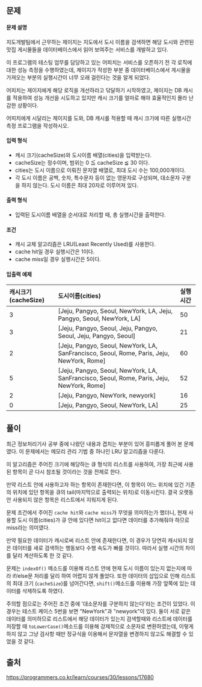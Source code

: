 ## 문제
#### 문제 설명
지도개발팀에서 근무하는 제이지는 지도에서 도시 이름을 검색하면 해당 도시와 관련된 맛집 게시물들을 데이터베이스에서 읽어 보여주는 서비스를 개발하고 있다.

이 프로그램의 테스팅 업무를 담당하고 있는 어피치는 서비스를 오픈하기 전 각 로직에 대한 성능 측정을 수행하였는데, 제이지가 작성한 부분 중 데이터베이스에서 게시물을 가져오는 부분의 실행시간이 너무 오래 걸린다는 것을 알게 되었다.

어피치는 제이지에게 해당 로직을 개선하라고 닦달하기 시작하였고, 제이지는 DB 캐시를 적용하여 성능 개선을 시도하고 있지만 캐시 크기를 얼마로 해야 효율적인지 몰라 난감한 상황이다.

어피치에게 시달리는 제이지를 도와, DB 캐시를 적용할 때 캐시 크기에 따른 실행시간 측정 프로그램을 작성하시오.

#### 입력 형식
- 캐시 크기(cacheSize)와 도시이름 배열(cities)을 입력받는다.
- cacheSize는 정수이며, 범위는 0 ≦ cacheSize ≦ 30 이다.
- cities는 도시 이름으로 이뤄진 문자열 배열로, 최대 도시 수는 100,000개이다.
- 각 도시 이름은 공백, 숫자, 특수문자 등이 없는 영문자로 구성되며, 대소문자 구분을 하지 않는다. 도시 이름은 최대 20자로 이루어져 있다.

#### 출력 형식
- 입력된 도시이름 배열을 순서대로 처리할 때, 총 실행시간을 출력한다.

#### 조건
- 캐시 교체 알고리즘은 LRU(Least Recently Used)를 사용한다.
- cache hit일 경우 실행시간은 1이다.
- cache miss일 경우 실행시간은 5이다.

#### 입출력 예제
|캐시크기(cacheSize)|도시이름(cities)|실행시간|
|:-|:-|:-|
|3	|[Jeju, Pangyo, Seoul, NewYork, LA, Jeju, Pangyo, Seoul, NewYork, LA]|	50|
|3	|[Jeju, Pangyo, Seoul, Jeju, Pangyo, Seoul, Jeju, Pangyo, Seoul]	|21|
|2	|[Jeju, Pangyo, Seoul, NewYork, LA, SanFrancisco, Seoul, Rome, Paris, Jeju, NewYork, Rome]	|60|
|5	|[Jeju, Pangyo, Seoul, NewYork, LA, SanFrancisco, Seoul, Rome, Paris, Jeju, NewYork, Rome]	|52|
|2	|[Jeju, Pangyo, NewYork, newyork]	|16|
|0	|[Jeju, Pangyo, Seoul, NewYork, LA]	|25|

## 풀이
최근 정보처리기사 공부 중에 나왔던 내용과 겹치는 부분이 있어 흥미롭게 풀어 본 문제였다. 이 문제에서는 메모리 관리 기법 중 하나인 LRU 알고리즘을 다룬다.

이 알고리즘은 주어진 크기에 해당하는 큐 형식의 리스트를 사용하여, 가장 최근에 사용된 항목이 곧 다시 참조될 것이라는 것을 전제로 한다.

만약 리스트 안에 사용하고자 하는 항목이 존재한다면, 이 항목이 어느 위치에 있건 기존의 위치에 있던 항목을 큐의 tail(마지막으로 출력되는 위치)로 이동시킨다. 결국 오랫동안 사용되지 않은 항목은 리스트에서 지워지게 된다.

문제 조건에서 주어진 `cache hit`와 `cache miss`가 무엇을 의미하는가 했더니, 현재 사용할 도시 이름(cities)가 큐 안에 있다면 hit이고 없다면 데이터를 추가해줘야 하므로 miss라는 의미였다.

만약 필요한 데이터가 캐시로써 리스트 안에 존재한다면, 이 경우가 당연히 캐시되지 않은 데이터를 새로 검색하는 행동보다 수행 속도가 빠를 것이다. 따라서 실행 시간의 차이를 달리 계산하도록 한 것 같다.

문제는 `indexOf()` 메소드를 이용해 리스트 안에 현재 도시 이름이 있는지 없는지에 따라 if/else문 처리를 달리 하여 어렵지 않게 풀었다. 또한 데이터의 삽입으로 인해 리스트의 최대 크기 (`cacheSize`)를 넘어간다면, `shift()`메소드를 이용해 가장 앞쪽에 있는 데이터를 삭제하도록 하였다.

주의할 점으로는 주어진 조건 중에 '대소문자를 구분하지 않는다'라는 조건이 있었다. 이 경우는 테스트 케이스 5번을 보면 "NewYork"과 "newyork"이 있다. 둘이 서로 같은 데이터를 의미하므로 리스트에서 해당 데이터가 있는지 검색할때와 리스트에 데이터를 저장할 때 `toLowerCase()`메소드를 이용해 강제적으로 소문자로 변환하였는데, 이렇게 하지 않고 그냥 검사항 때만 정규식을 이용해서 문자열을 변경하지 않고도 해결할 수 있었을 것 같다. 

## 출처
https://programmers.co.kr/learn/courses/30/lessons/17680
